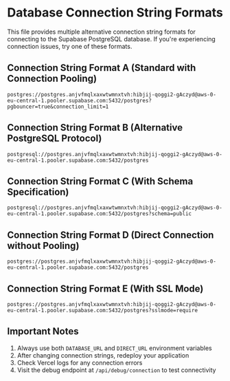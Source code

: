# Database Connection String Formats

This file provides multiple alternative connection string formats for connecting to the Supabase PostgreSQL database.
If you're experiencing connection issues, try one of these formats.

## Connection String Format A (Standard with Connection Pooling)

```
postgres://postgres.anjvfmqlxaxwtwmnxtvh:hibjij-qoggi2-gAczyd@aws-0-eu-central-1.pooler.supabase.com:5432/postgres?pgbouncer=true&connection_limit=1
```

## Connection String Format B (Alternative PostgreSQL Protocol)

```
postgresql://postgres.anjvfmqlxaxwtwmnxtvh:hibjij-qoggi2-gAczyd@aws-0-eu-central-1.pooler.supabase.com:5432/postgres
```

## Connection String Format C (With Schema Specification)

```
postgresql://postgres.anjvfmqlxaxwtwmnxtvh:hibjij-qoggi2-gAczyd@aws-0-eu-central-1.pooler.supabase.com:5432/postgres?schema=public
```

## Connection String Format D (Direct Connection without Pooling)

```
postgres://postgres.anjvfmqlxaxwtwmnxtvh:hibjij-qoggi2-gAczyd@aws-0-eu-central-1.pooler.supabase.com:5432/postgres
```

## Connection String Format E (With SSL Mode)

```
postgres://postgres.anjvfmqlxaxwtwmnxtvh:hibjij-qoggi2-gAczyd@aws-0-eu-central-1.pooler.supabase.com:5432/postgres?sslmode=require
```

## Important Notes

1. Always use both `DATABASE_URL` and `DIRECT_URL` environment variables
2. After changing connection strings, redeploy your application
3. Check Vercel logs for any connection errors
4. Visit the debug endpoint at `/api/debug/connection` to test connectivity
